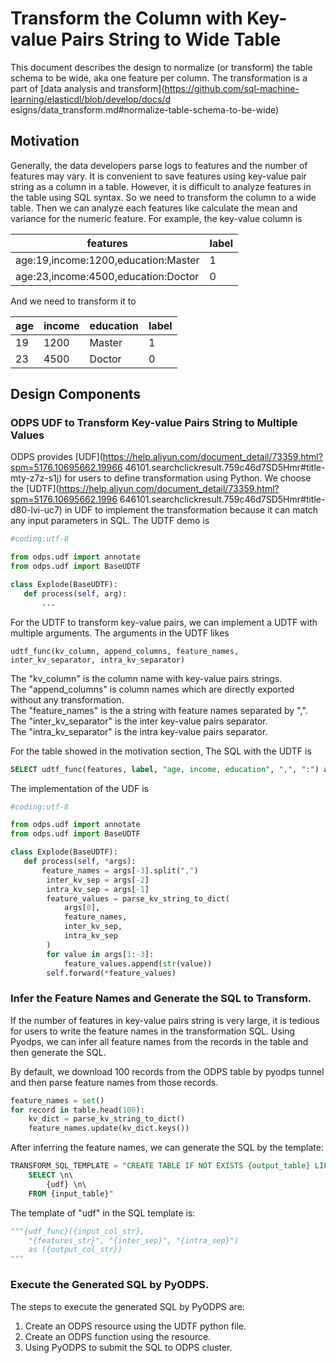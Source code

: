 # Transform the Column with Key-value Pairs String to Wide Table

This document describes the design to normalize (or transform) the table schema
to be wide, aka one feature per column. The transformation is a part of [data
analysis and
transform](https://github.com/sql-machine-learning/elasticdl/blob/develop/docs/d
esigns/data_transform.md#normalize-table-schema-to-be-wide)

## Motivation

Generally, the data developers parse logs to features and the number of
features may vary. It is convenient to save features using
key-value pair string as a column in a table. However, it is difficult to
analyze features in the table using SQL syntax. So we need to transform
the column to a wide table. Then we can analyze each features like calculate
the mean and variance for the numeric feature. For example, the key-value
column is

| features| label|
|---------|------|
| age:19,income:1200,education:Master | 1 |
| age:23,income:4500,education:Doctor | 0 |

And we need to transform it to

| age | income | education | label |
|-----|--------|-----------|-------|
| 19  | 1200   | Master    | 1 |
| 23  | 4500   | Doctor    | 0 |

## Design Components

### ODPS UDF to Transform Key-value Pairs String to Multiple Values

ODPS provides
[UDF](https://help.aliyun.com/document_detail/73359.html?spm=5176.10695662.19966
46101.searchclickresult.759c46d7SD5Hmr#title-mty-z7z-s1j) for users to define
transformation using Python. We choose the
[UDTF](https://help.aliyun.com/document_detail/73359.html?spm=5176.10695662.1996
646101.searchclickresult.759c46d7SD5Hmr#title-d80-lvi-uc7) in UDF to implement
the transformation because it can
match any input parameters in SQL. The UDTF demo is

```python
#coding:utf-8

from odps.udf import annotate
from odps.udf import BaseUDTF

class Explode(BaseUDTF):
   def process(self, arg):
       ...
```

For the UDTF to transform key-value pairs, we can implement a UDTF with
multiple arguments. The arguments in the UDTF likes

```
udtf_func(kv_column, append_columns, feature_names, inter_kv_separator, intra_kv_separator)
```

The "kv_column" is the column name with key-value pairs strings. \
The "append_columns" is column names which are directly exported without any
transformation. \
The "feature_names" is the a string with feature names separated by ",". \
The "inter_kv_separator" is the inter key-value pairs separator. \
The "intra_kv_separator" is the intra key-value pairs separator.

For the table showed in the motivation section, The SQL with the UDTF is

```sql
SELECT udtf_func(features, label, "age, income, education", ",", ":") as (age, income, education, label)  FROM input_table
```

The implementation of the UDF is

```python
#coding:utf-8

from odps.udf import annotate
from odps.udf import BaseUDTF

class Explode(BaseUDTF):
   def process(self, *args):
       feature_names = args[-3].split(",")
        inter_kv_sep = args[-2]
        intra_kv_sep = args[-1]
        feature_values = parse_kv_string_to_dict(
            args[0],
            feature_names,
            inter_kv_sep,
            intra_kv_sep
        )
        for value in args[1:-3]:
            feature_values.append(str(value))
        self.forward(*feature_values)
```

### Infer the Feature Names and Generate the SQL to Transform.

If the number of features in key-value pairs string is very large, it is
tedious for users to write the feature names in the transformation SQL.
Using Pyodps, we can infer all feature names from the records in the table and
then generate the SQL.

By default, we download 100 records from the ODPS table by pyodps tunnel and
then parse feature names from those records.

```python
feature_names = set()
for record in table.head(100):
    kv_dict = parse_kv_string_to_dict()
    feature_names.update(kv_dict.keys())
```

After inferring the feature names, we can generate the SQL by the template:

```sql
TRANSFORM_SQL_TEMPLATE = "CREATE TABLE IF NOT EXISTS {output_table} LIFECYCLE 7 AS \n\
    SELECT \n\
        {udf} \n\
    FROM {input_table}"
```

The template of "udf" in the SQL template is:

```python
"""{udf_func}({input_col_str},
    "{features_str}", "{inter_sep}", "{intra_sep}")
    as ({output_col_str})
"""
```

### Execute the Generated SQL by PyODPS.

The steps to execute the generated SQL by PyODPS are:
1. Create an ODPS resource using the UDTF python file.
2. Create an ODPS function using the resource.
3. Using PyODPS to submit the SQL to ODPS cluster.
